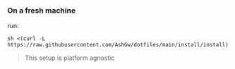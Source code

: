 ### On a fresh machine

run:

```shell
sh <(curl -L https://raw.githubusercontent.com/AshGw/dotfiles/main/install/install)
```
> This setup is platform agnostic
